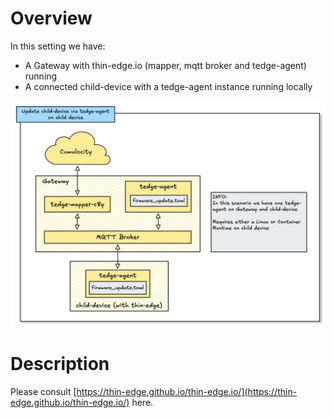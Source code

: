 # Overview

In this setting we have:
- A Gateway with thin-edge.io (mapper, mqtt broker and tedge-agent) running
- A connected child-device with a tedge-agent instance running locally

<img src="imgs/option-1-overview.png" alt="Overview" width="600"/>

# Description

Please consult [https://thin-edge.github.io/thin-edge.io/](https://thin-edge.github.io/thin-edge.io/) here. 